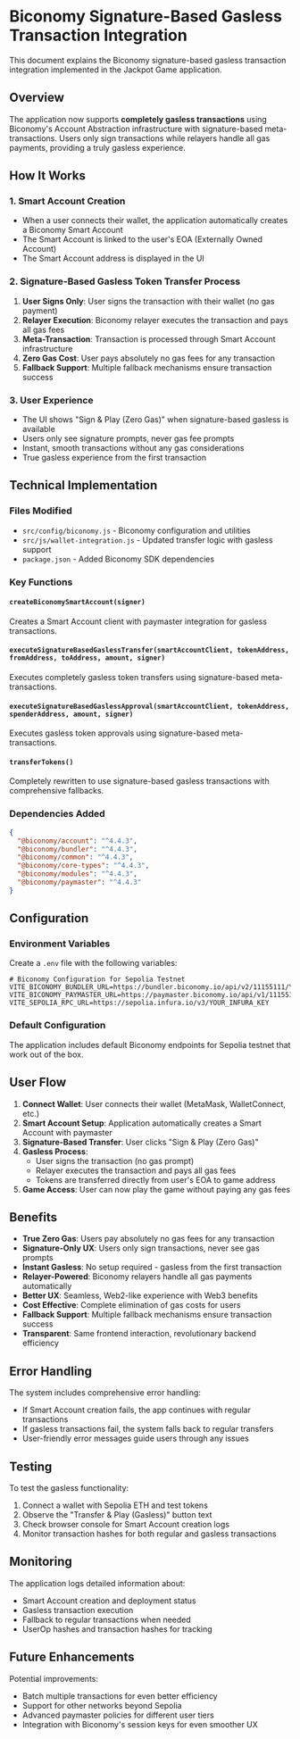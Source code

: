 # Biconomy Signature-Based Gasless Transaction Integration

This document explains the Biconomy signature-based gasless transaction integration implemented in the Jackpot Game application.

## Overview

The application now supports **completely gasless transactions** using Biconomy's Account Abstraction infrastructure with signature-based meta-transactions. Users only sign transactions while relayers handle all gas payments, providing a truly gasless experience.

## How It Works

### 1. Smart Account Creation
- When a user connects their wallet, the application automatically creates a Biconomy Smart Account
- The Smart Account is linked to the user's EOA (Externally Owned Account)
- The Smart Account address is displayed in the UI

### 2. Signature-Based Gasless Token Transfer Process
1. **User Signs Only**: User signs the transaction with their wallet (no gas payment)
2. **Relayer Execution**: Biconomy relayer executes the transaction and pays all gas fees
3. **Meta-Transaction**: Transaction is processed through Smart Account infrastructure
4. **Zero Gas Cost**: User pays absolutely no gas fees for any transaction
5. **Fallback Support**: Multiple fallback mechanisms ensure transaction success

### 3. User Experience
- The UI shows "Sign & Play (Zero Gas)" when signature-based gasless is available
- Users only see signature prompts, never gas fee prompts
- Instant, smooth transactions without any gas considerations
- True gasless experience from the first transaction

## Technical Implementation

### Files Modified
- `src/config/biconomy.js` - Biconomy configuration and utilities
- `src/js/wallet-integration.js` - Updated transfer logic with gasless support
- `package.json` - Added Biconomy SDK dependencies

### Key Functions

#### `createBiconomySmartAccount(signer)`
Creates a Smart Account client with paymaster integration for gasless transactions.

#### `executeSignatureBasedGaslessTransfer(smartAccountClient, tokenAddress, fromAddress, toAddress, amount, signer)`
Executes completely gasless token transfers using signature-based meta-transactions.

#### `executeSignatureBasedGaslessApproval(smartAccountClient, tokenAddress, spenderAddress, amount, signer)`
Executes gasless token approvals using signature-based meta-transactions.

#### `transferTokens()`
Completely rewritten to use signature-based gasless transactions with comprehensive fallbacks.

### Dependencies Added
```json
{
  "@biconomy/account": "^4.4.3",
  "@biconomy/bundler": "^4.4.3",
  "@biconomy/common": "^4.4.3",
  "@biconomy/core-types": "^4.4.3",
  "@biconomy/modules": "^4.4.3",
  "@biconomy/paymaster": "^4.4.3"
}
```

## Configuration

### Environment Variables
Create a `.env` file with the following variables:

```env
# Biconomy Configuration for Sepolia Testnet
VITE_BICONOMY_BUNDLER_URL=https://bundler.biconomy.io/api/v2/11155111/YOUR_BUNDLER_KEY
VITE_BICONOMY_PAYMASTER_URL=https://paymaster.biconomy.io/api/v1/11155111/YOUR_PAYMASTER_KEY
VITE_SEPOLIA_RPC_URL=https://sepolia.infura.io/v3/YOUR_INFURA_KEY
```

### Default Configuration
The application includes default Biconomy endpoints for Sepolia testnet that work out of the box.

## User Flow

1. **Connect Wallet**: User connects their wallet (MetaMask, WalletConnect, etc.)
2. **Smart Account Setup**: Application automatically creates a Smart Account with paymaster
3. **Signature-Based Transfer**: User clicks "Sign & Play (Zero Gas)"
4. **Gasless Process**:
   - User signs the transaction (no gas prompt)
   - Relayer executes the transaction and pays all gas fees
   - Tokens are transferred directly from user's EOA to game address
5. **Game Access**: User can now play the game without paying any gas fees

## Benefits

- **True Zero Gas**: Users pay absolutely no gas fees for any transaction
- **Signature-Only UX**: Users only sign transactions, never see gas prompts
- **Instant Gasless**: No setup required - gasless from the first transaction
- **Relayer-Powered**: Biconomy relayers handle all gas payments automatically
- **Better UX**: Seamless, Web2-like experience with Web3 benefits
- **Cost Effective**: Complete elimination of gas costs for users
- **Fallback Support**: Multiple fallback mechanisms ensure transaction success
- **Transparent**: Same frontend interaction, revolutionary backend efficiency

## Error Handling

The system includes comprehensive error handling:
- If Smart Account creation fails, the app continues with regular transactions
- If gasless transactions fail, the system falls back to regular transfers
- User-friendly error messages guide users through any issues

## Testing

To test the gasless functionality:
1. Connect a wallet with Sepolia ETH and test tokens
2. Observe the "Transfer & Play (Gasless)" button text
3. Check browser console for Smart Account creation logs
4. Monitor transaction hashes for both regular and gasless transactions

## Monitoring

The application logs detailed information about:
- Smart Account creation and deployment status
- Gasless transaction execution
- Fallback to regular transactions when needed
- UserOp hashes and transaction hashes for tracking

## Future Enhancements

Potential improvements:
- Batch multiple transactions for even better efficiency
- Support for other networks beyond Sepolia
- Advanced paymaster policies for different user tiers
- Integration with Biconomy's session keys for even smoother UX
